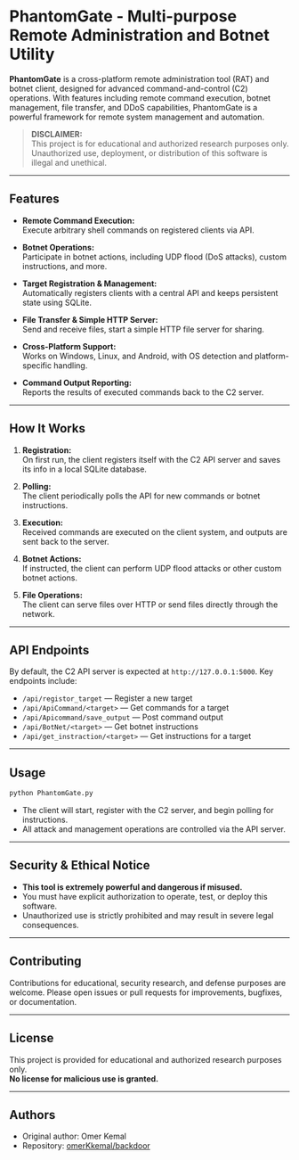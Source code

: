 # PhantomGate - Multi-purpose Remote Administration and Botnet Utility

**PhantomGate** is a cross-platform remote administration tool (RAT) and botnet client, designed for advanced command-and-control (C2) operations. With features including remote command execution, botnet management, file transfer, and DDoS capabilities, PhantomGate is a powerful framework for remote system management and automation.

> **DISCLAIMER:**  
> This project is for educational and authorized research purposes only. Unauthorized use, deployment, or distribution of this software is illegal and unethical.

---

## Features

- **Remote Command Execution:**  
  Execute arbitrary shell commands on registered clients via API.

- **Botnet Operations:**  
  Participate in botnet actions, including UDP flood (DoS attacks), custom instructions, and more.

- **Target Registration & Management:**  
  Automatically registers clients with a central API and keeps persistent state using SQLite.

- **File Transfer & Simple HTTP Server:**  
  Send and receive files, start a simple HTTP file server for sharing.

- **Cross-Platform Support:**  
  Works on Windows, Linux, and Android, with OS detection and platform-specific handling.

- **Command Output Reporting:**  
  Reports the results of executed commands back to the C2 server.

---

## How It Works

1. **Registration:**  
   On first run, the client registers itself with the C2 API server and saves its info in a local SQLite database.

2. **Polling:**  
   The client periodically polls the API for new commands or botnet instructions.

3. **Execution:**  
   Received commands are executed on the client system, and outputs are sent back to the server.

4. **Botnet Actions:**  
   If instructed, the client can perform UDP flood attacks or other custom botnet actions.

5. **File Operations:**  
   The client can serve files over HTTP or send files directly through the network.

---

## API Endpoints

By default, the C2 API server is expected at `http://127.0.0.1:5000`. Key endpoints include:

- `/api/registor_target` — Register a new target
- `/api/ApiCommand/<target>` — Get commands for a target
- `/api/Apicommand/save_output` — Post command output
- `/api/BotNet/<target>` — Get botnet instructions
- `/api/get_instraction/<target>` — Get instructions for a target

---

## Usage

```bash
python PhantomGate.py
```

- The client will start, register with the C2 server, and begin polling for instructions.
- All attack and management operations are controlled via the API server.

---

## Security & Ethical Notice

- **This tool is extremely powerful and dangerous if misused.**
- You must have explicit authorization to operate, test, or deploy this software.
- Unauthorized use is strictly prohibited and may result in severe legal consequences.

---

## Contributing

Contributions for educational, security research, and defense purposes are welcome. Please open issues or pull requests for improvements, bugfixes, or documentation.

---

## License

This project is provided for educational and authorized research purposes only.  
**No license for malicious use is granted.**

---

## Authors

- Original author: Omer Kemal
- Repository: [omerKkemal/backdoor](https://github.com/omerKkemal/backdoor)
